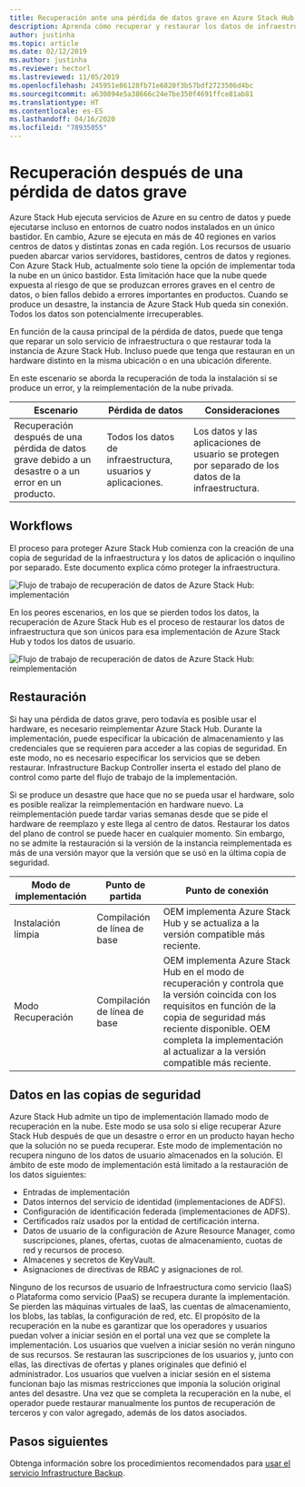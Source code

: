 ```yaml
---
title: Recuperación ante una pérdida de datos grave en Azure Stack Hub
description: Aprenda cómo recuperar y restaurar los datos de infraestructura en Azure Stack Hub después de una pérdida de datos grave.
author: justinha
ms.topic: article
ms.date: 02/12/2019
ms.author: justinha
ms.reviewer: hectorl
ms.lastreviewed: 11/05/2019
ms.openlocfilehash: 245951e86128fb71e6820f3b57bdf2723506d4bc
ms.sourcegitcommit: a630894e5a38666c24e7be350f4691ffce81ab81
ms.translationtype: HT
ms.contentlocale: es-ES
ms.lasthandoff: 04/16/2020
ms.locfileid: "78935055"
---
```

# <a name="recover-from-catastrophic-data-loss"></a>Recuperación después de una pérdida de datos grave

Azure Stack Hub ejecuta servicios de Azure en su centro de datos y puede ejecutarse incluso en entornos de cuatro nodos instalados en un único bastidor. En cambio, Azure se ejecuta en más de 40 regiones en varios centros de datos y distintas zonas en cada región. Los recursos de usuario pueden abarcar varios servidores, bastidores, centros de datos y regiones. Con Azure Stack Hub, actualmente solo tiene la opción de implementar toda la nube en un único bastidor. Esta limitación hace que la nube quede expuesta al riesgo de que se produzcan errores graves en el centro de datos, o bien fallos debido a errores importantes en productos. Cuando se produce un desastre, la instancia de Azure Stack Hub queda sin conexión. Todos los datos son potencialmente irrecuperables.

En función de la causa principal de la pérdida de datos, puede que tenga que reparar un solo servicio de infraestructura o que restaurar toda la instancia de Azure Stack Hub. Incluso puede que tenga que restauran en un hardware distinto en la misma ubicación o en una ubicación diferente.

En este escenario se aborda la recuperación de toda la instalación si se produce un error, y la reimplementación de la nube privada.

| Escenario                                                           | Pérdida de datos                            | Consideraciones                                                             |
|--------------------------------------------------------------------|--------------------------------------|----------------------------------------------------------------------------|
| Recuperación después de una pérdida de datos grave debido a un desastre o a un error en un producto. | Todos los datos de infraestructura, usuarios y aplicaciones. | Los datos y las aplicaciones de usuario se protegen por separado de los datos de la infraestructura. |

## <a name="workflows"></a>Workflows

El proceso para proteger Azure Stack Hub comienza con la creación de una copia de seguridad de la infraestructura y los datos de aplicación o inquilino por separado. Este documento explica cómo proteger la infraestructura. 

![Flujo de trabajo de recuperación de datos de Azure Stack Hub: implementación](media/azure-stack-backup/azure-stack-backup-workflow1.png)

En los peores escenarios, en los que se pierden todos los datos, la recuperación de Azure Stack Hub es el proceso de restaurar los datos de infraestructura que son únicos para esa implementación de Azure Stack Hub y todos los datos de usuario. 

![Flujo de trabajo de recuperación de datos de Azure Stack Hub: reimplementación](media/azure-stack-backup/azure-stack-backup-workflow2.png)

## <a name="restore"></a>Restauración

Si hay una pérdida de datos grave, pero todavía es posible usar el hardware, es necesario reimplementar Azure Stack Hub. Durante la implementación, puede especificar la ubicación de almacenamiento y las credenciales que se requieren para acceder a las copias de seguridad. En este modo, no es necesario especificar los servicios que se deben restaurar. Infrastructure Backup Controller inserta el estado del plano de control como parte del flujo de trabajo de la implementación.

Si se produce un desastre que hace que no se pueda usar el hardware, solo es posible realizar la reimplementación en hardware nuevo. La reimplementación puede tardar varias semanas desde que se pide el hardware de reemplazo y este llega al centro de datos. Restaurar los datos del plano de control se puede hacer en cualquier momento. Sin embargo, no se admite la restauración si la versión de la instancia reimplementada es más de una versión mayor que la versión que se usó en la última copia de seguridad.

| Modo de implementación | Punto de partida | Punto de conexión                                                                                                                                                                                                     |
|-----------------|----------------|---------------------------------------------------------------------------------------------------------------------------------------------------------------------------------------------------------------|
| Instalación limpia   | Compilación de línea de base | OEM implementa Azure Stack Hub y se actualiza a la versión compatible más reciente.                                                                                                                                          |
| Modo Recuperación   | Compilación de línea de base | OEM implementa Azure Stack Hub en el modo de recuperación y controla que la versión coincida con los requisitos en función de la copia de seguridad más reciente disponible. OEM completa la implementación al actualizar a la versión compatible más reciente. |

## <a name="data-in-backups"></a>Datos en las copias de seguridad

Azure Stack Hub admite un tipo de implementación llamado modo de recuperación en la nube. Este modo se usa solo si elige recuperar Azure Stack Hub después de que un desastre o error en un producto hayan hecho que la solución no se pueda recuperar. Este modo de implementación no recupera ninguno de los datos de usuario almacenados en la solución. El ámbito de este modo de implementación está limitado a la restauración de los datos siguientes:

 - Entradas de implementación
 - Datos internos del servicio de identidad (implementaciones de ADFS).
 - Configuración de identificación federada (implementaciones de ADFS).
 - Certificados raíz usados por la entidad de certificación interna.
 - Datos de usuario de la configuración de Azure Resource Manager, como suscripciones, planes, ofertas, cuotas de almacenamiento, cuotas de red y recursos de proceso.
 - Almacenes y secretos de KeyVault.
 - Asignaciones de directivas de RBAC y asignaciones de rol.

Ninguno de los recursos de usuario de Infraestructura como servicio (IaaS) o Plataforma como servicio (PaaS) se recupera durante la implementación. Se pierden las máquinas virtuales de IaaS, las cuentas de almacenamiento, los blobs, las tablas, la configuración de red, etc. El propósito de la recuperación en la nube es garantizar que los operadores y usuarios puedan volver a iniciar sesión en el portal una vez que se complete la implementación. Los usuarios que vuelven a iniciar sesión no verán ninguno de sus recursos. Se restauran las suscripciones de los usuarios y, junto con ellas, las directivas de ofertas y planes originales que definió el administrador. Los usuarios que vuelven a iniciar sesión en el sistema funcionan bajo las mismas restricciones que imponía la solución original antes del desastre. Una vez que se completa la recuperación en la nube, el operador puede restaurar manualmente los puntos de recuperación de terceros y con valor agregado, además de los datos asociados.

## <a name="next-steps"></a>Pasos siguientes

Obtenga información sobre los procedimientos recomendados para [usar el servicio Infrastructure Backup](azure-stack-backup-best-practices.md).
